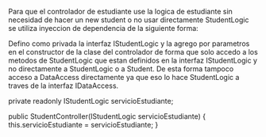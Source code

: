 Para que el controlador de estudiante use la logica de estudiante sin necesidad de hacer un new student 
o no usar directamente StudentLogic se utiliza inyeccion de dependencia de la siguiente forma:
 
Defino como privada la interfaz IStudentLogic y la agrego por parametros en el constructor de la clase del controlador 
de forma que solo accedo a los metodos de StudentLogic que estan definidos en la interfaz IStudentLogic
y no directamente a StudentLogic o a Student.
De esta forma tampoco acceso a DataAccess directamente ya que eso lo hace StudentLogic a traves de la interfaz IDataAccess.


private readonly IStudentLogic servicioEstudiante;

public StudentController(IStudentLogic servicioEstudiante)
{
    this.servicioEstudiante = servicioEstudiante;
}



